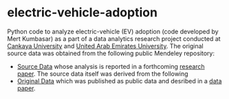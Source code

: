 # electric-vehicle-adoption
Python code to analyze electric-vehicle (EV) adoption (code developed by Mert Kumbasar) as a part of a data analytics research project conducted at [Cankaya University](https://www.cankaya.edu.tr) and [United Arab Emirates University](https://uaeu.ac.ae/en). The original source data was obtained from the following public Mendeley repository:
* [Source Data](https://data.mendeley.com/datasets/rz8pctwrbv/1) whose analysis is reported in a forthcoming [research paper](https://www.dropbox.com/scl/fi/0zvothrl1ikxpsb0v3r4r/ICBAP2024-080-EV-Adoption-v06g.pptx?rlkey=bd36utdcwvsy4xuttfqykzan9&dl=0). The source data itself was derived from the following 
* [Original Data](https://data.mendeley.com/datasets/85nz9k5tf5/4) which was published as public data and desribed in a [data paper](https://www.data-in-brief.com/article/S2352-3409(23)00494-8/fulltext).

